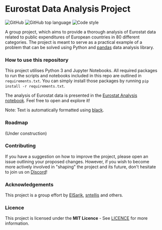 # Eurostat Data Analysis Project
![GitHub](https://img.shields.io/github/license/ElSarik/Eurostat-Data-Analysis-Project)
![GitHub top language](https://img.shields.io/github/languages/top/ElSarik/Eurostat-Data-Analysis-Project)
![Code style](https://img.shields.io/badge/code%20style-black-black)


A group project, which aims to provide a thorough analysis of Eurostat data related to public expenditures of European countries in 80 different categories. The project is meant to serve as a practical example of a problem that can be solved using Python and [pandas](https://github.com/pandas-dev/pandas) data analysis library. 


### How to use this repository

This project utilises Python 3 and Jupyter Notebooks. All required packages to run the scripts and notebooks included in this repo are outlined in `requirements.txt`. You can simply install those packages by running `pip install -r requirements.txt`.

The analysis of Eurostat data is presented in the [Eurostat Analysis notebook](Eurostat%20Analysis.ipynb). Feel free to open and explore it!

Note: Text is automatically formatted using [black](https://github.com/psf/black).


### Roadmap

(Under construction)


### Contributing

If you have a suggestion on how to improve the project, please open an issue outlining your proposed changes. However, if you wish to become more actively involved in "shaping" the project and its future, don't hesitate to join us on [Discord](https://discord.gg/ppcUb92Gkh)!


### Acknowledgements

This project is a group effort by [ElSarik](https://github.com/ElSarik), [sntellis](https://github.com/sntellis) and others.


### Licence

This project is licensed under the **MIT Licence** - See [LICENCE](LICENSE) for more information.